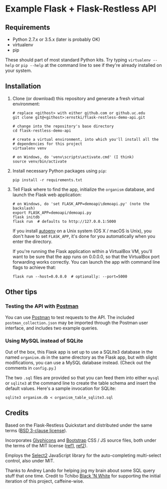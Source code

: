 # Example Flask + Flask-Restless API

## Requirements

* Python 2.7.x or 3.5.x (later is probably OK)
* virtualenv
* pip

These should part of most standard Python kits. Try typing `virtualenv --help`
or `pip --help` at the command line to see if they're already installed on your
system.

## Installation

1. Clone (or download) this repository and generate a fresh virtual
   environment:

    ```
    # replace <githost> with either github.com or github.uc.edu
    git clone git@<githost>:ernstki/flask-restless-demo-api.git

    # change into the repository's base directory
    cd flask-restless-demo-api

    # create a virtual environment, into which you'll install all the
    # dependencies for this project
    virtualenv venv

    # on Windows, do 'venv\scripts\activate.cmd' (I think)
    source venv/bin/activate
    ```

2. Install necessary Python packages using `pip`:

    ```
    pip install -r requirements.txt
    ```

3. Tell Flask where to find the app, initialize the `organism` database, and
   launch the Flask web application:

    ```
    # on Windows, do 'set FLASK_APP=demoapi\demoapi.py' (note the backslash)
    export FLASK_APP=demoapi/demoapi.py
    flask initdb
    flask run  # defaults to http://127.0.0.1:5000
    ```

    If you install [autoenv] on a Unix system (OS X / macOS is Unix), you don't
    have to set `FLASK_APP`, it's done for you automatically when you enter the
    directory.

    If you're running the Flask application within a VirtualBox VM, you'll want
    to be sure that the app runs on 0.0.0.0, so that the VirtualBox port
    forwarding works correctly. You can launch the app with command line flags
    to achieve that:

    ```
    flask run --host=0.0.0.0  # optionally: --port=5000
    ```

## Other tips


### Testing the API with [Postman][]

You can use [Postman][] to test requests to the API. The included
`postman_collection.json` may be imported through the Postman user interface,
and includes two example queries.

### Using MySQL instead of SQLite

Out of the box, this Flask app is set up to use a SQLite3 database in the
named `organism.db` in the same directory as the Flask app, but with slight
modifications, you can use a MySQL database instead. (Check out the comments
in `config.py`.)

The two `.sql` files are provided so that you can feed them into either
`mysql` or `sqlite3` at the command line to create the table schema and insert
the default values. Here's a sample invocation for SQLite:

```
sqlite3 organism.db < organism_table_sqlite3.sql
```

## Credits

Based on the Flask-Restless Quickstart and distributed under the same terms
([BSD 3-clause license](LICENSE.txt)).

Incorporates [Glyphicons][] and [Bootstrap][] CSS / JS source files, both under the
terms of the MIT license ([ref1][glyphlicense], [ref2][bslicense]).

Employs the [Select2][] JavaScript library for the auto-completing multi-select
control, also under MIT.

Thanks to Andrey Lando for helping jog my brain about some SQL query stuff that
one time. Credit to Tchibo [Black 'N White][tchibo] for supporting the initial
iteration of this project, caffeine-wise.

[autoenv]: https://github.com/kennethreitz/autoenv
[postman]: https://www.getpostman.com/apps
[glyphicons]: https://glyphicons.com/
[bootstrap]: https://getbootstrap.com/
[glyphlicense]: https://glyphicons.com/license/
[bslicense]: https://github.com/twbs/bootstrap/blob/master/LICENSE
[select2]: https://select2.github.io/
[tchibo]: http://www.tchiboblackandwhite.ro/
